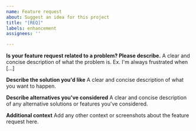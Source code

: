 ```yaml
---
name: Feature request
about: Suggest an idea for this project
title: "[REQ]"
labels: enhancement
assignees: ''

---
```


<!--- If you've already submitted an issue report with bug template, visit repository wiki to learn how to add links between issues, beware, leaving this page will delete everything - make a copy. --->

**Is your feature request related to a problem? Please describe.**
A clear and concise description of what the problem is. Ex. I'm always frustrated when [...]

**Describe the solution you'd like**
A clear and concise description of what you want to happen.

**Describe alternatives you've considered**
A clear and concise description of any alternative solutions or features you've considered.

**Additional context**
Add any other context or screenshots about the feature request here.
